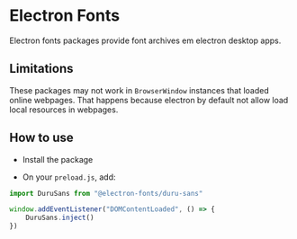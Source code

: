 # Electron Fonts

Electron fonts packages provide font archives em electron desktop apps.

## Limitations

These packages may not work in `BrowserWindow` instances that loaded online webpages. That happens because electron by default not allow load local resources in webpages.

## How to use

* Install the package

* On your `preload.js`, add:

```ts
import DuruSans from "@electron-fonts/duru-sans"

window.addEventListener("DOMContentLoaded", () => {
    DuruSans.inject()
})
```